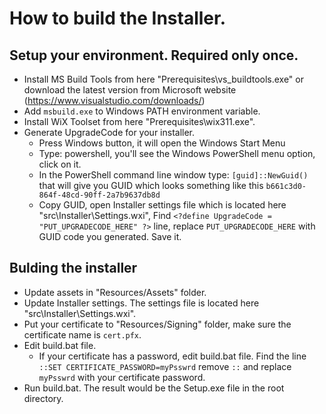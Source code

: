 # How to build the Installer.

## Setup your environment. Required only once.
* Install MS Build Tools from here "Prerequisites\vs_buildtools.exe" or download the latest version from Microsoft website (https://www.visualstudio.com/downloads/)
* Add `msbuild.exe` to Windows PATH environment variable.
* Install WiX Toolset from here "Prerequisites\wix311.exe".
* Generate UpgradeCode for your installer. 
  - Press Windows button, it will open the Windows Start Menu
  - Type: powershell, you'll see the Windows PowerShell menu option, click on it.
  - In the PowerShell command line window type: `[guid]::NewGuid()` that will give you GUID which looks something like this `b661c3d0-864f-48cd-90ff-2a7b9637db8d`
  - Copy GUID, open Installer settings file which is located here "src\Installer\Settings.wxi",
    Find `<?define UpgradeCode = "PUT_UPGRADECODE_HERE" ?>` line, replace `PUT_UPGRADECODE_HERE` with GUID code you generated. Save it.

## Bulding the installer
* Update assets in "Resources/Assets" folder.
* Update Installer settings. The settings file is located here "src\Installer\Settings.wxi".
* Put your certificate to "Resources/Signing" folder, make sure the certificate name is `cert.pfx`.
* Edit build.bat file.
  - If your certificate has a password, edit build.bat file. Find the line
    `::SET CERTIFICATE_PASSWORD=myPsswrd` 
    remove `::` and replace `myPsswrd` with your certificate password.
* Run build.bat. The result would be the Setup.exe file in the root directory.